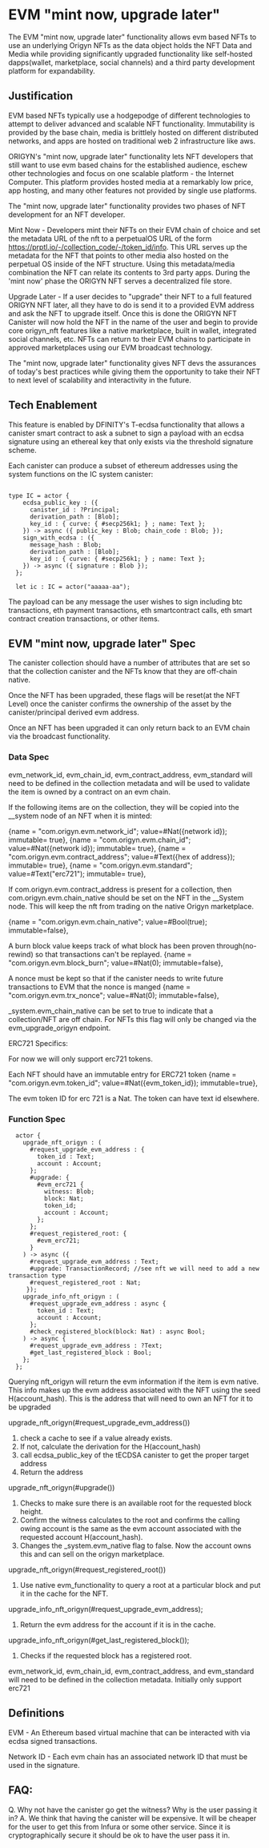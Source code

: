 # EVM "mint now, upgrade later"

The EVM "mint now, upgrade later" functionality allows evm based NFTs to use an underlying Origyn NFTs as the data object holds the NFT Data and Media while providing significantly upgraded functionality like self-hosted dapps(wallet, marketplace, social channels) and a third party development platform for expandability.

## Justification

EVM based NFTs typically use a hodgepodge of different technologies to attempt to deliver advanced and scalable NFT functionality. Immutability is provided by the base chain, media is brittlely hosted on different distributed networks, and apps are hosted on traditional web 2 infrastructure like aws.

ORIGYN's "mint now, upgrade later" functionality lets NFT developers that still want to use evm based chains for the established audience, eschew other technologies and focus on one scalable platform - the Internet Computer.  This platform provides hosted media at a remarkably low price, app hosting, and many other features not provided by single use platforms.

The "mint now, upgrade later" functionality provides two phases of NFT development for an NFT developer.

Mint Now - Developers mint their NFTs on their EVM chain of choice and set the metadata URL of the nft to a perpetualOS URL of the form https://prptl.io/-/collection_code/-/token_id/info.  This URL serves up the metadata for the NFT that points to other media also hosted on the perpetual OS inside of the NFT structure.  Using this metadata/media combination the NFT can relate its contents to 3rd party apps.  During the 'mint now' phase the ORIGYN NFT serves a decentralized file store.

Upgrade Later -  If a user decides to "upgrade" their NFT to a full featured ORIGYN NFT later, all they have to do is send it to a provided EVM address and ask the NFT to upgrade itself. Once this is done the ORIGYN NFT Canister will now hold the NFT in the name of the user and begin to provide core origyn_nft features like a native marketplace, built in wallet, integrated social channels, etc.  NFTs can return to their EVM chains to participate in approved marketplaces using our EVM broadcast technology.

The "mint now, upgrade later" functionality gives NFT devs the assurances of today's best practices while giving them the opportunity to take their NFT to next level of scalability and interactivity in the future.

## Tech Enablement

This feature is enabled by DFINITY's T-ecdsa functionality that allows a canister smart contract to ask a subnet to sign a payload with an ecdsa signature using an ethereal key that only exists via the threshold signature scheme.

Each canister can produce a subset of ethereum addresses using the system functions on the IC system canister:

```

type IC = actor {
    ecdsa_public_key : ({
      canister_id : ?Principal;
      derivation_path : [Blob];
      key_id : { curve: { #secp256k1; } ; name: Text };
    }) -> async ({ public_key : Blob; chain_code : Blob; });
    sign_with_ecdsa : ({
      message_hash : Blob;
      derivation_path : [Blob];
      key_id : { curve: { #secp256k1; } ; name: Text };
    }) -> async ({ signature : Blob });
  };

  let ic : IC = actor("aaaaa-aa");

```

The payload can be any message the user wishes to sign including btc transactions, eth payment transactions, eth smartcontract calls, eth smart contract creation transactions, or other items.

## EVM "mint now, upgrade later" Spec

The canister collection should have a number of attributes that are set so that the collection canister and the NFTs know that they are off-chain native.

Once the NFT has been upgraded, these flags will be reset(at the NFT Level) once the canister confirms the ownership of the asset by the canister/principal derived evm address.

Once an NFT has been upgraded it can only return back to an EVM chain via the broadcast functionality.

### Data Spec

evm_network_id, evm_chain_id, evm_contract_address, evm_standard will need to be defined in the collection metadata and will be used to validate the item is owned by a contract on an evm chain.

If the following items are on the collection, they will be copied into the __system node of an NFT when it is minted:


{name = "com.origyn.evm.network_id"; value=#Nat({network id}); immutable= true},
{name = "com.origyn.evm.chain_id"; value=#Nat({network id}); immutable= true},
{name = "com.origyn.evm.contract_address"; value=#Text({hex of address}); immutable= true},
{name = "com.origyn.evm.standard"; value=#Text("erc721"); immutable= true},

If com.origyn.evm.contract_address is present for a collection, then com.origyn.evm.chain_native should be set on the NFT in the __System node.  This will keep the nft from trading on the native Origyn marketplace.

{name = "com.origyn.evm.chain_native"; value=#Bool(true); immutable=false},

A burn block value keeps track of what block has been proven through(no-rewind) so that transactions can't be replayed.
{name = "com.origyn.evm.block_burn"; value=#Nat(0); immutable=false},

A nonce must be kept so that if the canister needs to write future transactions to EVM that the nonce is manged
{name = "com.origyn.evm.trx_nonce"; value=#Nat(0); immutable=false},

_system.evm_chain_native can be set to true to indicate that a collection/NFT are off chain. For NFTs this flag will only be changed via the evm_upgrade_origyn endpoint.

ERC721 Specifics:

For now we will only support erc721 tokens.

Each NFT should have an immutable entry for ERC721 token
{name = "com.origyn.evm.token_id"; value=#Nat({evm_token_id}); immutable=true},

The evm token ID for erc 721 is a Nat.  The token can have text id elsewhere.


### Function Spec

```
  actor {
    upgrade_nft_origyn : (
      #request_upgrade_evm_address : {
        token_id : Text;
        account : Account;
      };
      #upgrade: {
        #evm_erc721 {
          witness: Blob;
          block: Nat;
          token_id;
          account : Account;
        };
      };
      #request_registered_root: {
        #evm_erc721;
      }
    ) -> async ({ 
      #request_upgrade_evm_address : Text;
      #upgrade: TransactionRecord; //see nft we will need to add a new transaction type
      #request_registered_root : Nat;
     });
    upgrade_info_nft_origyn : (
      #request_upgrade_evm_address : async {
        token_id : Text;
        account : Account;
      };
      #check_registered_block(block: Nat) : async Bool;
    ) -> async {
      #request_upgrade_evm_address : ?Text;
      #get_last_registered_block : Bool;
    };
  };
```


Querying nft_origyn will return the evm information if the item is evm native. This info makes up the evm address associated with the NFT using the seed H(account_hash).  This is the address that will need to own an NFT for it to be upgraded

upgrade_nft_origyn(#request_upgrade_evm_address())

1. check a cache to see if a value already exists.
2. If not, calculate the derivation for the H(account_hash)
3. call ecdsa_public_key of the tECDSA canister to get the proper target address
4. Return the address

upgrade_nft_origyn(#upgrade())

1. Checks to make sure there is an available root for the requested block height.
2. Confirm the witness calculates to the root and confirms the calling owing account is the same as the evm account associated with the requested account H(account_hash).
2. Changes the _system.evm_native flag to false. Now the account owns this and can sell on the origyn marketplace.

upgrade_nft_origyn(#request_registered_root())

1. Use native evm_functionality to query a root at a particular block and put it in the cache for the NFT.

upgrade_info_nft_origyn(#request_upgrade_evm_address);

1. Return the evm address for the account if it is in the cache.

upgrade_info_nft_origyn(#get_last_registered_block());

1. Checks if the requested block has a registered root.

evm_network_id, evm_chain_id, evm_contract_address, and evm_standard will need to be defined in the collection metadata. Initially only support erc721

## Definitions

EVM - An Ethereum based virtual machine that can be interacted with via ecdsa signed transactions.

Network ID - Each evm chain has an associated network ID that must be used in the signature.


## FAQ:

Q. Why not have the canister go get the witness?  Why is the user passing it in?
A. We think that having the canister will be expensive. It will be cheaper for the user to get this from Infura or some other service. Since it is cryptographically secure it should be ok to have the user pass it in.


